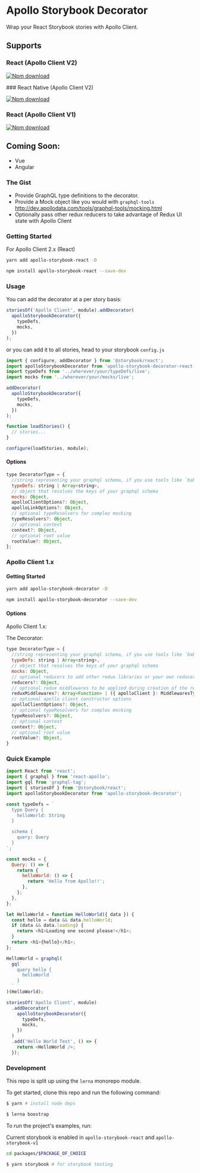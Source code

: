 # Apollo Storybook Decorator

Wrap your React Storybook stories with Apollo Client.

## Supports

### React (Apollo Client V2)
<p>
  <a href="https://www.npmjs.com/package/apollo-storybook-react">
    <img src="https://img.shields.io/npm/dt/apollo-storybook-react.svg" alt="Npm download">
  </a>
</p>
### React Native (Apollo Client V2)
<p>
  <a href="https://www.npmjs.com/package/apollo-storybook-react-native">
    <img src="https://img.shields.io/npm/dt/apollo-storybook-react-native.svg" alt="Npm download">
  </a>
</p>

### React (Apollo Client V1)
<p>
  <a href="https://www.npmjs.com/package/apollo-storybook-decorator">
    <img src="https://img.shields.io/npm/dt/apollo-storybook-decorator.svg" alt="Npm download">
  </a>
</p>



## Coming Soon:

* Vue
* Angular

### The Gist

* Provide GraphQL type definitions to the decorator.
* Provide a Mock object like you would with `graphql-tools` http://dev.apollodata.com/tools/graphql-tools/mocking.html
* Optionally pass other redux reducers to take advantage of Redux UI state with Apollo Client

### Getting Started

For Apollo Client 2.x (React)

```sh
yarn add apollo-storybook-react -D

npm install apollo-storybook-react --save-dev
```

### Usage

You can add the decorator at a per story basis:

```js
storiesOf('Apollo Client', module).addDecorator(
  apolloStorybookDecorator({
    typeDefs,
    mocks,
  })
);
```

or you can add it to all stories, head to your storybook `config.js`

```js
import { configure, addDecorator } from '@storybook/react';
import apolloStorybookDecorator from 'apollo-storybook-decorator-react';
import typeDefs from '../wherever/your/typeDefs/live';
import mocks from '../wherever/your/mocks/live';

addDecorator(
  apolloStorybookDecorator({
    typeDefs,
    mocks,
  })
);

function loadStories() {
  // stories...
}

configure(loadStories, module);
```

#### Options

```js
type DecoratorType = {
  //string representing your graphql schema, if you use tools like `babel-plugin-inline-import` you can import this from a  .graphql file
  typeDefs: string | Array<string>,
  // object that resolves the keys of your graphql schema
  mocks: Object,
  apolloClientOptions?: Object,
  apolloLinkOptions?: Object,
  // optional typeResolvers for complex mocking
  typeResolvers?: Object,
  // optional context
  context?: Object,
  // optional root value
  rootValue?: Object,
};
```

### Apollo Client 1.x

#### Getting Started

```sh
yarn add apollo-storybook-decorator -D

npm install apollo-storybook-decorator --save-dev
```

#### Options

Apollo Client 1.x:

The Decorator:

```js
type DecoratorType = {
  //string representing your graphql schema, if you use tools like `babel-plugin-inline-import` you can import this from a  .graphql file
  typeDefs: string | Array<string>,
  // object that resolves the keys of your graphql schema
  mocks: Object,
  // optional reducers to add other redux libraries or your own reducers
  reducers?: Object,
  // optional redux middlewares to be applied during creation of the redux store
  reduxMiddlewares?: Array<Function> | ({ apolloClient }: MiddlewaresType) => Array<Function>,
  // optional apollo client constructor options
  apolloClientOptions?: Object,
  // optional typeResolvers for complex mocking
  typeResolvers?: Object,
  // optional context
  context?: Object,
  // optional root value
  rootValue?: Object,
}
```

### Quick Example

```js
import React from 'react';
import { graphql } from 'react-apollo';
import gql from 'graphql-tag';
import { storiesOf } from '@storybook/react';
import apolloStorybookDecorator from 'apollo-storybook-decorator';

const typeDefs = `
  type Query {
    helloWorld: String
  }

  schema {
    query: Query
  }
`;

const mocks = {
  Query: () => {
    return {
      helloWorld: () => {
        return 'Hello from Apollo!!';
      },
    };
  },
};

let HelloWorld = function HelloWorld({ data }) {
  const hello = data && data.helloWorld;
  if (data && data.loading) {
    return <h1>Loading one second please!</h1>;
  }
  return <h1>{hello}</h1>;
};

HelloWorld = graphql(
  gql`
    query hello {
      helloWorld
    }
  `
)(HelloWorld);

storiesOf('Apollo Client', module)
  .addDecorator(
    apolloStorybookDecorator({
      typeDefs,
      mocks,
    })
  )
  .add('Hello World Test', () => {
    return <HelloWorld />;
  });
```

### Development

This repo is split up using the `lerna` monorepo module.

To get started, clone this repo and run the following command:

```bash
$ yarn # install node deps
```

```bash
$ lerna boostrap
```

To run the project's examples, run:

Current storybook is enabled in `apollo-storybook-react` and `apollo-storybook-v1`

```bash
cd packages/$PACKAGE_OF_CHOICE
```

```bash
$ yarn storybook # for storybook testing
```
